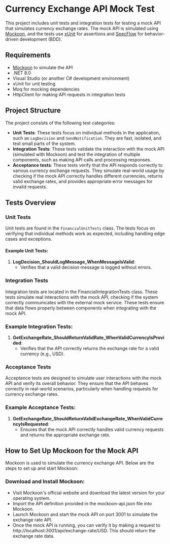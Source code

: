 # Currency Exchange API Mock Test

This project includes unit tests and integration tests for testing a mock API that simulates currency exchange rates. The mock API is simulated using [Mockoon](https://mockoon.com/), and the tests use [xUnit](https://xunit.net/) for assertions and [SpecFlow](https://specflow.org/) for behavior-driven development (BDD).

## Requirements

- [Mockoon](https://mockoon.com/) to simulate the API
- .NET 8.0
- Visual Studio (or another C# development environment)
- xUnit for unit testing
- Moq for mocking dependencies
- HttpClient for making API requests in integration tests

## Project Structure

The project consists of the following test categories:

- **Unit Tests**: These tests focus on individual methods in the application, such as `LogDecision` and `SendNotification`. They are fast, isolated, and test small parts of the system.
- **Integration Tests**: These tests validate the interaction with the mock API (simulated with Mockoon) and test the integration of multiple components, such as making API calls and processing responses.
- **Acceptance tests**: These tests verify that the API responds correctly to various currency exchange requests. They simulate real-world usage by checking if the mock API correctly handles different currencies, returns valid exchange rates, and provides appropriate error messages for invalid requests.

## Tests Overview

### Unit Tests

Unit tests are found in the `FinancialUnitTests` class. The tests focus on verifying that individual methods work as expected, including handling edge cases and exceptions.

#### Example Unit Tests:
1. **LogDecision_ShouldLogMessage_WhenMessageIsValid**:
   - Verifies that a valid decision message is logged without errors.

### Integration Tests

Integration tests are located in the FinancialIntegrationTests class. These tests simulate real interactions with the mock API, checking if the system correctly communicates with the external mock service. These tests ensure that data flows properly between components when integrating with the mock API.

### Example Integration Tests:
1. **GetExchangeRate_ShouldReturnValidRate_WhenValidCurrencyIsProvided**:
   - Verifies that the API correctly returns the exchange rate for a valid currency (e.g., USD).

### Acceptance Tests
Acceptance tests are designed to simulate user interactions with the mock API and verify its overall behavior. They ensure that the API behaves correctly in real-world scenarios, particularly when handling requests for currency exchange rates.

### Example Acceptance Tests:
1. **GetExchangeRate_ShouldReturnValidExchangeRate_WhenValidCurrencyIsRequested**:
   - Ensures that the mock API correctly handles valid currency requests and returns the appropriate exchange rate.


## How to Set Up Mockoon for the Mock API
Mockoon is used to simulate the currency exchange API. Below are the steps to set up and start Mockoon:

### Download and Install Mockoon:

- Visit Mockoon's official website and download the latest version for your operating system.
- Import the API definition provided in the mockoon-api.json file into Mockoon.
- Launch Mockoon and start the mock API on port 3001 to simulate the exchange rate API.
- Once the mock API is running, you can verify it by making a request to http://localhost:3001/api/exchange-rate/USD. This should return the exchange rate data.
